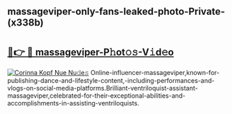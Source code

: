 ## massageviper-only-fans​-leaked-photo​-Private-(x338b)


# <h2><a href="https://mediaupload.pro?title=massageviper&ref=git">🔗👉 🔴 massageviper-P𝚑ot𝚘𝚜-V𝚒d𝚎o</a></h2>

[![Corinna Kopf Nue Nu𝚍e𝚜](https://i.imgur.com/0qMVB7G.gif)](https://mediaupload.pro?title=massageviper&ref=git)
Online-influencer-massageviper,known-for-publishing-dance-and-lifestyle-content,-including-performances-and-vlogs-on-social-media-platforms.Brilliant-ventriloquist-assistant-massageviper,celebrated-for-their-exceptional-abilities-and-accomplishments-in-assisting-ventriloquists.  